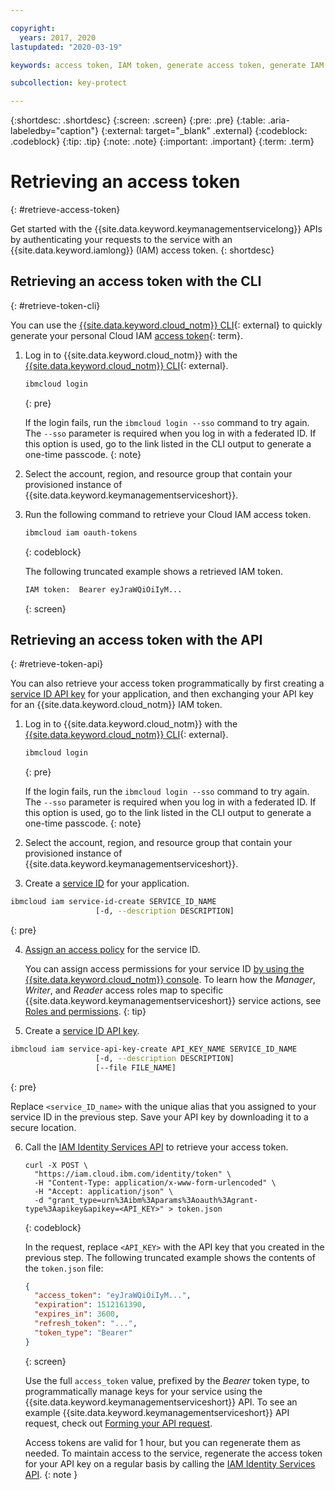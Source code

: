 ```yaml
---

copyright:
  years: 2017, 2020
lastupdated: "2020-03-19"

keywords: access token, IAM token, generate access token, generate IAM token, get access token, get IAM token, IAM token API, IAM token CLI

subcollection: key-protect

---
```


{:shortdesc: .shortdesc}
{:screen: .screen}
{:pre: .pre}
{:table: .aria-labeledby="caption"}
{:external: target="_blank" .external}
{:codeblock: .codeblock}
{:tip: .tip}
{:note: .note}
{:important: .important}
{:term: .term}

# Retrieving an access token
{: #retrieve-access-token}

Get started with the {{site.data.keyword.keymanagementservicelong}} APIs by authenticating your requests to the service with an {{site.data.keyword.iamlong}} (IAM) access token.
{: shortdesc}

## Retrieving an access token with the CLI
{: #retrieve-token-cli}

You can use the [{{site.data.keyword.cloud_notm}} CLI](/docs/cli?topic=cloud-cli-getting-started){: external} to quickly generate your personal Cloud IAM [access token](x2113001){: term}.

1. Log in to {{site.data.keyword.cloud_notm}} with the [{{site.data.keyword.cloud_notm}} CLI](/docs/cli?topic=cloud-cli-getting-started){: external}.

    ```sh
    ibmcloud login
    ```
    {: pre}

    If the login fails, run the `ibmcloud login --sso` command to try again. The `--sso` parameter is required when you log in with a federated ID. If this option is used, go to the link listed in the CLI output to generate a one-time passcode.
    {: note}

2. Select the account, region, and resource group that contain your provisioned instance of {{site.data.keyword.keymanagementserviceshort}}.

3. Run the following command to retrieve your Cloud IAM access token.

    ```sh
    ibmcloud iam oauth-tokens
    ```
    {: codeblock}

    The following truncated example shows a retrieved IAM token.

    ```sh
    IAM token:  Bearer eyJraWQiOiIyM...
    ```
    {: screen}

## Retrieving an access token with the API
{: #retrieve-token-api}

You can also retrieve your access token programmatically by first creating a [service ID API key](/docs/iam?topic=iam-serviceidapikeys) for your application, and then exchanging your API key for an {{site.data.keyword.cloud_notm}} IAM token.

1. Log in to {{site.data.keyword.cloud_notm}} with the [{{site.data.keyword.cloud_notm}} CLI](/docs/cli?topic=cloud-cli-getting-started){: external}.

    ```sh
    ibmcloud login
    ```
    {: pre}

    If the login fails, run the `ibmcloud login --sso` command to try again. The `--sso` parameter is required when you log in with a federated ID. If this option is used, go to the link listed in the CLI output to generate a one-time passcode.
    {: note}

2. Select the account, region, and resource group that contain your provisioned instance of {{site.data.keyword.keymanagementserviceshort}}.

3. Create a [service ID](/docs/iam?topic=iam-serviceids) for your application.

  ```sh
  ibmcloud iam service-id-create SERVICE_ID_NAME
                     [-d, --description DESCRIPTION]
  ```
  {: pre}

4. [Assign an access policy](/docs/iam?topic=iam-serviceidpolicy) for the service ID.

    You can assign access permissions for your service ID [by using the {{site.data.keyword.cloud_notm}} console](/docs/iam?topic=iam-serviceidpolicy#access_new). To learn how the _Manager_, _Writer_, and _Reader_ access roles map to specific {{site.data.keyword.keymanagementserviceshort}} service actions, see [Roles and permissions](/docs/key-protect?topic=key-protect-manage-access#roles).
    {: tip}

5. Create a [service ID API key](/docs/iam?topic=iam-serviceidapikeys).

  ```sh
  ibmcloud iam service-api-key-create API_KEY_NAME SERVICE_ID_NAME
                     [-d, --description DESCRIPTION]
                     [--file FILE_NAME]
  ```
  {: pre}

  Replace `<service_ID_name>` with the unique alias that you assigned to your service ID in the previous step. Save your API key by downloading it to a secure location.

6. Call the [IAM Identity Services API](https://{DomainName}/apidocs/iam-identity-token-api) to retrieve your access token.

    ```cURL
    curl -X POST \
      "https://iam.cloud.ibm.com/identity/token" \
      -H "Content-Type: application/x-www-form-urlencoded" \
      -H "Accept: application/json" \
      -d "grant_type=urn%3Aibm%3Aparams%3Aoauth%3Agrant-type%3Aapikey&apikey=<API_KEY>" > token.json
    ```
    {: codeblock}

    In the request, replace `<API_KEY>` with the API key that you created in the previous step. The following truncated example shows the contents of the `token.json` file:

    ```json
    {
      "access_token": "eyJraWQiOiIyM...",
      "expiration": 1512161390,
      "expires_in": 3600,
      "refresh_token": "...",
      "token_type": "Bearer"
    }
    ```
    {: screen}

    Use the full `access_token` value, prefixed by the _Bearer_ token type, to programmatically manage keys for your service using the {{site.data.keyword.keymanagementserviceshort}} API. To see an example {{site.data.keyword.keymanagementserviceshort}} API request, check out [Forming your API request](/docs/key-protect?topic=key-protect-set-up-api#form-api-request).

    Access tokens are valid for 1 hour, but you can regenerate them as needed. To maintain access to the service, regenerate the access token for your API key on a regular basis by calling the [IAM Identity Services API](https://{DomainName}/apidocs/iam-identity-token-api).
    {: note }

    <!--You can also pipe the output to `jq`, and then grab only the `access_token` value `| jq .access_token-->

    <!--You use IBM® Cloud Identity and Access Management (IAM) tokens to make authenticated requests to IBM Watson™ services without embedding service credentials in every call. IAM authentication uses access tokens for authentication, which you acquire by sending a request with an API key.-->
